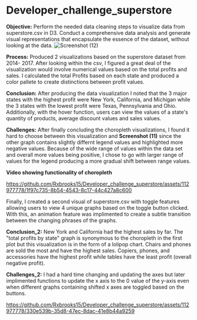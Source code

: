 # Developer_challenge_superstore


**Objective:**
Perform the needed data cleaning steps to visualize data from superstore.csv in D3. Conduct a comprehensive data analysis and generate visual representations that encapsulate the essence of the dataset,  without looking at the data. 
![Screenshot (12)](https://github.com/Rxbrooks15/Developer_challenge_superstore/assets/112977778/7b3d7d0a-afbe-4576-b259-c8086bbd977b)

**Process:**
Produced 2 visualizations based on the superstore dataset from 2014- 2017. After looking within the csv, I figured a great deal of the visualization would involve numerical values based on the total profits and sales. I calculated the total Profits based on each state and produced a color pallete to create distinctions between profit values. 

**Conclusion:** After producing the data visualization I noted that the 3 major states with the highest profit were New York, California, and Michigan while the 3 states with the lowest profit were Texas, Pennsylvania and Ohio. Additionally, with the hover function, users can view the values of a state's quantity of products, average discount values and sales values. 

**Challenges:** After finally concluding the choropleth visualizations, I found it hard to choose between this visualization and **Screenshot (11)** since 
the other graph contains slightly differnt legend values and highlighted more negative values. Because of the wide range of values within the data set and overall more values being positive,  I chose to go with larger range of values for the legend producing a more gradual shift between range values. 

**Video showing functionality of choropleth**

https://github.com/Rxbrooks15/Developer_challenge_superstore/assets/112977778/1f97c735-8b54-4543-8c17-44c427a8c600

Finally, I created a second visual of superstore.csv with toggle features allowing users to view 4 unique graphs based on the toggle button clicked. With this, an animation feature was implimented to create a subtle transition between the changing phrases of the graphs.

**Conclusion_2:** New York and California had the highest sales by far. The "total profits by state" graph is synonymous to the choropleth in the first plot but this visualization is in the form of a lolipop chart. Chairs and phones are sold the most and have the highest sales. Copiers, phones, and accessories have the highest profit while tables have the least profit (overall negative profit).

**Challenges_2:** I had a hard time changing and updating the axes but later implimented functions to update the x axis to the 0 value of the y-axis even when different graphs containing shifted x axes are toggled based on the buttons.


https://github.com/Rxbrooks15/Developer_challenge_superstore/assets/112977778/330e539b-35d8-47ec-8dac-41e8b44a9259


